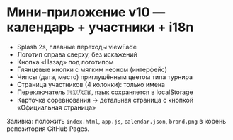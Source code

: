 # Мини‑приложение v10 — календарь + участники + i18n

- Splash 2s, плавные переходы viewFade
- Логотип справа сверху, без искажений
- Кнопка «Назад» под логотипом
- Глянцевые кнопки с мягким неоном (интерфейс)
- Чипсы (дата, место) приглушённым цветом типа турнира
- Страница участников (4 колонки): только имена
- Переключатель 🇷🇺/🇬🇧, язык сохраняется в localStorage
- Карточка соревнования → детальная страница с кнопкой «Официальная страница»

Заливка: положить `index.html`, `app.js`, `calendar.json`, `brand.png` в корень репозитория GitHub Pages.
